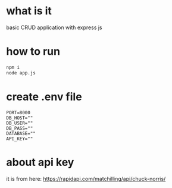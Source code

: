 # what is it
basic CRUD application with express js

# how to run
```bash
npm i
node app.js
```

# create .env file
```
PORT=8000
DB_HOST=""
DB_USER=""
DB_PASS=""
DATABASE=""
API_KEY=""
```

# about api key
it is from here:
https://rapidapi.com/matchilling/api/chuck-norris/

